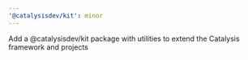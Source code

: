 ```yaml
---
'@catalysisdev/kit': minor
---
```


Add a @catalysisdev/kit package with utilities to extend the Catalysis framework and projects
